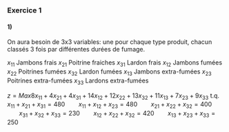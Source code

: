 ### Exercice 1
#### 1)
On aura besoin de 3x3 variables: une pour chaque type produit, chacun classés 3 fois par différentes durées de fumage.

$x_{11}$ Jambons frais
$x_{21}$ Poitrine fraiches
$x_{31}$ Lardon frais
$x_{12}$ Jambons fumées
$x_{22}$ Poitrines fumées
$x_{32}$ Lardon fumées
$x_{13}$ Jambons extra-fumées
$x_{23}$ Poitrines extra-fumées
$x_{33}$ Lardons extra-fumées

$z = Max 8 x_{11} + 4x_{21}+ 4x_{31}+ 14x_{12}+ 12 x_{22}+ 13x_{32}+ 11x_{13}+7 x_{23}+ 9x_{33}$
t.q. $x_{11} + x_{21}+ x_{31} = 480$
$\ \ \ \ \  \ \ x_{11} + x_{12}+ x_{23} = 480$
$\ \ \ \ \  \ \ x_{21} + x_{22}+ x_{32} = 400$
$\ \ \ \ \  \ \ x_{31} + x_{32}+ x_{33} = 230$
$\ \ \ \ \  \ \ x_{12} + x_{22}+ x_{32} = 420$
$\ \ \ \ \  \ \ x_{13} + x_{23}+ x_{33} = 250$

